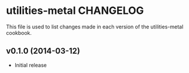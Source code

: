 utilities-metal CHANGELOG
=========================

This file is used to list changes made in each version of the utilities-metal
cookbook.

v0.1.0 (2014-03-12)
-------------------
* Initial release

